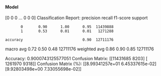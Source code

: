 #### Model
[0 0 0 ... 0 0 0]
Classification Report:
              precision    recall  f1-score   support

           0       0.90      1.00      0.95  11439888
           1       0.53      0.01      0.01   1271288

    accuracy                           0.90  12711176
   macro avg       0.72      0.50      0.48  12711176
weighted avg       0.86      0.90      0.85  12711176

Accuracy: 0.9000743125577051
Confusion Matrix:
[[11431685     8203]
 [ 1261970     9318]]
Confusion Matrix (%):
[[8.99341257e+01 6.45337615e-02]
 [9.92803498e+00 7.33055698e-02]]
